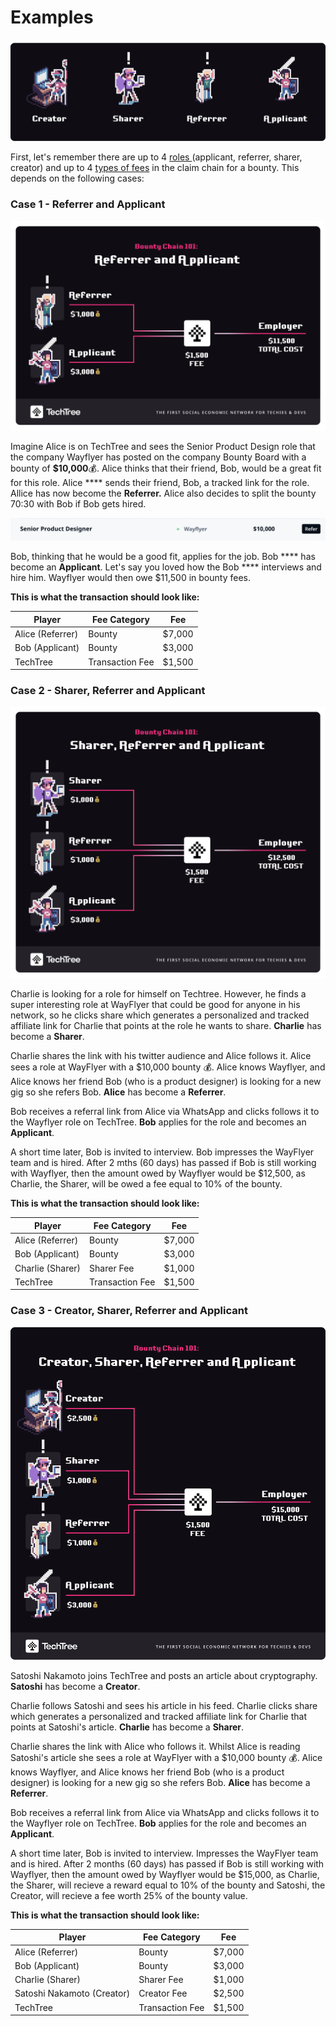 # Examples

![Learn more about each of these roles here](<../.gitbook/assets/Characters of TechTree (1).png>)

First, let's remember there are up to 4 [roles ](../roles-at-techtree/)(applicant, referrer, sharer, creator) and up to 4 [types of fees](pricing.md) in the claim chain for a bounty. This depends on the following cases:

### **Case 1 - Referrer and Applicant**

![](../.gitbook/assets/Case1Company.png)

Imagine Alice is on TechTree and sees the Senior Product Design role that the company Wayflyer has posted on the company Bounty Board with a bounty of **$10,000**💰.  Alice thinks that their friend, Bob, would be a great fit for this role. Alice **** sends their friend, Bob, a tracked link for the role. Allice has now become the **Referrer.** Alice also decides to split the bounty 70:30 with Bob if Bob gets hired.

![](<../.gitbook/assets/Screenshot 2022-01-07 at 11.52.25.png>)

Bob, thinking that he would be a good fit, applies for the job. Bob **** has become an **Applicant**. Let's say you loved how the Bob **** interviews and hire him. Wayflyer would then owe $11,500 in bounty fees.

**This is what the transaction should look like:**

| Player           | Fee Category    | Fee    |
| ---------------- | --------------- | ------ |
| Alice (Referrer) | Bounty          | $7,000 |
| Bob (Applicant)  | Bounty          | $3,000 |
| TechTree         | Transaction Fee | $1,500 |



### **Case 2 - Sharer, Referrer and Applicant**

![](../.gitbook/assets/Case2Company.png)

Charlie is looking for a role for himself on Techtree. However, he finds a super interesting role at WayFlyer that could be good for anyone in his network, so he clicks share which generates a personalized and tracked affiliate link for Charlie that points at the role he wants to share. **Charlie** has become a **Sharer**.

Charlie shares the link with his twitter audience and Alice follows it. Alice sees a role at WayFlyer with a $10,000 bounty 💰. Alice knows Wayflyer, and Alice knows her friend Bob (who is a product designer) is looking for a new gig so she refers Bob. **Alice** has become a **Referrer**.&#x20;

Bob receives a referral link from Alice via WhatsApp and clicks follows it to the Wayflyer role on TechTree. **Bob** applies for the role and becomes an **Applicant**.

A short time later, Bob is invited to interview. Bob impresses the WayFlyer team and is hired. After 2 mths (60 days) has passed if Bob is still working with Wayflyer, then the amount owed by Wayflyer would be $12,500, as Charlie, the Sharer, will be owed a fee equal to 10% of the bounty.

**This is what the transaction should look like:**

| Player           | Fee Category    | Fee    |
| ---------------- | --------------- | ------ |
| Alice (Referrer) | Bounty          | $7,000 |
| Bob (Applicant)  | Bounty          | $3,000 |
| Charlie (Sharer) | Sharer Fee      | $1,000 |
| TechTree         | Transaction Fee | $1,500 |



### **Case 3 - Creator, Sharer, Referrer and Applicant**

![](../.gitbook/assets/Case3Company.png)

Satoshi Nakamoto joins TechTree and posts an article about cryptography. **Satoshi** has become a **Creator**.

Charlie follows Satoshi and sees his article in his feed. Charlie clicks share which generates a personalized and tracked affiliate link for Charlie that points at Satoshi's article. **Charlie** has become a **Sharer**.

Charlie shares the link with Alice who follows it. Whilst Alice is reading Satoshi's article she sees a role at WayFlyer with a $10,000 bounty 💰. Alice knows Wayflyer, and Alice knows her friend Bob (who is a product designer) is looking for a new gig so she refers Bob. **Alice** has become a **Referrer**.&#x20;

Bob receives a referral link from Alice via WhatsApp and clicks follows it to the Wayflyer role on TechTree. **Bob** applies for the role and becomes an **Applicant**.

A short time later, Bob is invited to interview. Impresses the WayFlyer team and is hired. After 2 months (60 days) has passed if Bob is still working with Wayflyer, then the amount owed by Wayflyer would be $15,000, as Charlie, the Sharer, will recieve a reward equal to 10% of the bounty and Satoshi, the Creator, will recieve a fee worth 25% of the bounty value.

**This is what the transaction should look like:**

| Player                     | Fee Category    | Fee    |
| -------------------------- | --------------- | ------ |
| Alice (Referrer)           | Bounty          | $7,000 |
| Bob (Applicant)            | Bounty          | $3,000 |
| Charlie (Sharer)           | Sharer Fee      | $1,000 |
| Satoshi Nakamoto (Creator) | Creator Fee     | $2,500 |
| TechTree                   | Transaction Fee | $1,500 |


